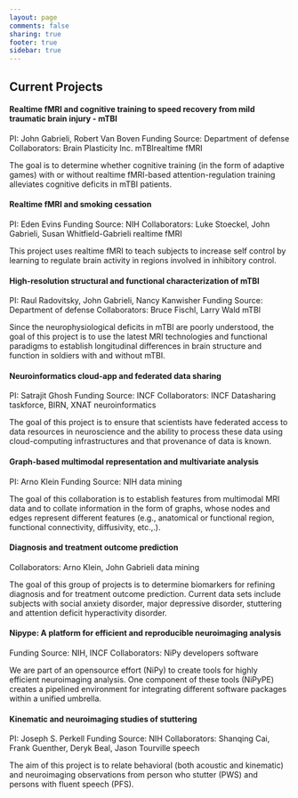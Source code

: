 ```yaml
---
layout: page
comments: false
sharing: true
footer: true
sidebar: true
---
```

## Current Projects

#### Realtime fMRI and cognitive training to speed recovery from mild traumatic brain injury - mTBI

PI: John Gabrieli, Robert Van Boven
Funding Source: Department of defense
Collaborators: Brain Plasticity Inc.
<span class="badge">mTBI</span><span class="badge">realtime fMRI</span>


The goal is to determine whether cognitive training (in the form of adaptive
games) with or without realtime fMRI-based attention-regulation training
alleviates cognitive deficits in mTBI patients.

#### Realtime fMRI and smoking cessation

PI: Eden Evins
Funding Source: NIH
Collaborators: Luke Stoeckel, John Gabrieli, Susan Whitfield-Gabrieli
<span class="badge">realtime fMRI</span>

This project uses realtime fMRI to teach subjects to increase self control by
learning to regulate brain activity in regions involved in inhibitory control.

#### High-resolution structural and functional characterization of mTBI
PI: Raul Radovitsky, John Gabrieli, Nancy Kanwisher
Funding Source: Department of defense
Collaborators: Bruce Fischl, Larry Wald
<span class="badge">mTBI</span>

Since the neurophysiological deficits in mTBI are poorly understood, the goal of
this project is to use the latest MRI technologies and functional paradigms to
establish longitudinal differences in brain structure and function in soldiers
with and without mTBI.

#### Neuroinformatics cloud-app and federated data sharing
PI: Satrajit Ghosh
Funding Source: INCF
Collaborators: INCF Datasharing taskforce, BIRN, XNAT
<span class="badge">neuroinformatics</span>

The goal of this project is to ensure that scientists have federated access to
data resources in neuroscience and the ability to process these data using
cloud-computing infrastructures and that provenance of data is known.

#### Graph-based multimodal representation and multivariate analysis
PI: Arno Klein
Funding Source: NIH
<span class="badge">data mining</span>

The goal of this collaboration is to establish features from multimodal MRI data
and to collate information in the form of graphs, whose nodes and edges
represent different features (e.g., anatomical or functional region, functional
connectivity, diffusivity, etc.,.).

#### Diagnosis and treatment outcome prediction
Collaborators: Arno Klein, John Gabrieli
<span class="badge">data mining</span>

The goal of this group of projects is to determine biomarkers for refining
diagnosis and for treatment outcome prediction. Current data sets include
subjects with social anxiety disorder, major depressive disorder, stuttering and
attention deficit hyperactivity disorder.

#### Nipype: A platform for efficient and reproducible neuroimaging analysis
Funding Source: NIH, INCF
Collaborators: NiPy developers
<span class="badge">software</span>

We are part of an opensource effort (NiPy) to create tools for highly efficient
neuroimaging analysis. One component of these tools (NiPyPE) creates a pipelined
environment for integrating different software packages within a unified
umbrella.

#### Kinematic and neuroimaging studies of stuttering
PI: Joseph S. Perkell
Funding Source: NIH
Collaborators: Shanqing Cai, Frank Guenther, Deryk Beal, Jason Tourville
<span class="badge">speech</span>

The aim of this project is to relate behavioral (both acoustic and kinematic)
and neuroimaging observations from person who stutter (PWS) and persons with
fluent speech (PFS).